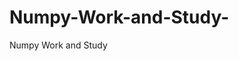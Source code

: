   # Numpy-Work-and-Study-
Numpy Work and Study 
                
                
              
                                  
                  
                                                         
                                                                 
                  
                    
                                                                                                     
                                                                                                           
                                                                                                                   
                                                                                                                                                          
                                                                                                                                                                                                                                                                                                     
                                                                                                                                                                                                                                                                                                                                  
                                                                                                                                                                    
                                                                                                                   
                                                                                                                               
                    
                      
